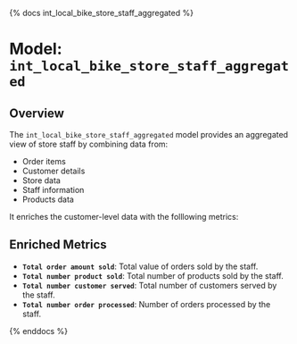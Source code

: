 {% docs int_local_bike_store_staff_aggregated %}

# Model: `int_local_bike_store_staff_aggregated`

## Overview

The `int_local_bike_store_staff_aggregated` model provides an aggregated view of store staff by combining data from:

- Order items  
- Customer details  
- Store data  
- Staff information  
- Products data

It enriches the customer-level data with the folllowing metrics:
## Enriched Metrics

- **`Total order amount sold`**: Total value of orders sold by the staff.
- **`Total number product sold`**: Total number of products sold by the staff.
- **`Total number customer served`**: Total number of customers served by the staff.
- **`Total number order processed`**: Number of orders processed by the staff.

{% enddocs %}
